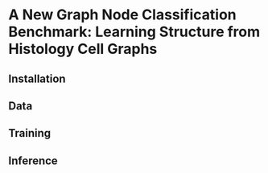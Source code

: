 # A New Graph Node Classification Benchmark: Learning Structure from Histology Cell Graphs


## Installation


## Data


## Training


## Inference

